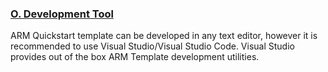 <font style="segoe ui"><h3><b><u>O.	Development Tool</u></b></h3>
ARM Quickstart template can  be developed in any text editor, however it is recommended to use Visual  Studio/Visual Studio Code. Visual Studio provides out of the box ARM Template  development utilities.
</font>
